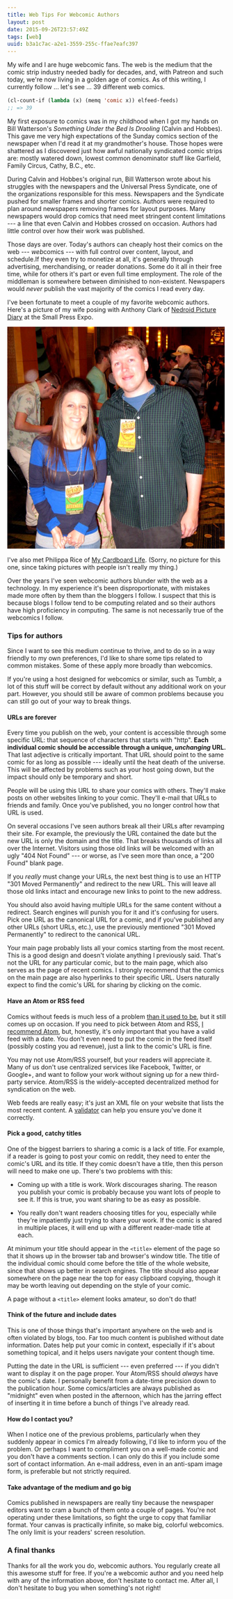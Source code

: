 ```yaml
---
title: Web Tips For Webcomic Authors
layout: post
date: 2015-09-26T23:57:49Z
tags: [web]
uuid: b3a1c7ac-a2e1-3559-255c-ffae7eafc397
---
```


My wife and I are huge webcomic fans. The web is the medium that the
comic strip industry needed badly for decades, and, with Patreon and
such today, we're now living in a golden age of comics. As of this
writing, I currently follow ... let's see ... 39 different web comics.

~~~cl
(cl-count-if (lambda (x) (memq 'comic x)) elfeed-feeds)
;; => 39
~~~

My first exposure to comics was in my childhood when I got my hands on
Bill Watterson's *Something Under the Bed Is Drooling* (Calvin and
Hobbes). This gave me very high expectations of the Sunday comics
section of the newspaper when I'd read it at my grandmother's house.
Those hopes were shattered as I discovered just how awful nationally
syndicated comic strips are: mostly watered down, lowest common
denominator stuff like Garfield, Family Circus, Cathy, B.C., etc.

During Calvin and Hobbes's original run, Bill Watterson wrote about
his struggles with the newspapers and the Universal Press Syndicate,
one of the organizations responsible for this mess. Newspapers and the
Syndicate pushed for smaller frames and shorter comics. Authors were
required to plan around newspapers removing frames for layout
purposes. Many newspapers would drop comics that need meet stringent
content limitations --- a line that even Calvin and Hobbes crossed on
occasion. Authors had little control over how their work was
published.

Those days are over. Today's authors can cheaply host their comics on
the web --- *web*comics --- with full control over content, layout,
and schedule.If they even try to monetize at all, it's generally
through advertising, merchandising, or reader donations. Some do it
all in their free time, while for others it's part or even full time
employment. The role of the middleman is somewhere between diminished
to non-existent. Newspapers would *never* publish the vast majority of
the comics I read every day.

I've been fortunate to meet a couple of my favorite webcomic authors.
Here's a picture of my wife posing with Anthony Clark of [Nedroid
Picture Diary][nedroid] at the Small Press Expo.

![](/img/nedroid.jpg)

I've also met Philippa Rice of [My Cardboard Life][cardboard]. (Sorry,
no picture for this one, since taking pictures with people isn't
really my thing.)

Over the years I've seen webcomic authors blunder with the web as a
technology. In my experience it's been disproportionate, with mistakes
made more often by them than the bloggers I follow. I suspect that
this is because blogs I follow tend to be computing related and so
their authors have high proficiency in computing. The same is not
necessarily true of the webcomics I follow.

### Tips for authors

Since I want to see this medium continue to thrive, and to do so in a
way friendly to my own preferences, I'd like to share some tips
related to common mistakes. Some of these apply more broadly than
webcomics.

If you're using a host designed for webcomics or similar, such as
Tumblr, a lot of this stuff will be correct by default without any
additional work on your part. However, you should still be aware of
common problems because you can still go out of your way to break
things.

#### URLs are forever

Every time you publish on the web, your content is accessible through
some specific URL: that sequence of characters that starts with
"http". **Each individual comic should be accessible through a unique,
*unchanging* URL.** That last adjective is critically important. That
URL should point to the same comic for as long as possible --- ideally
until the heat death of the universe. This will be affected by
problems such as your host going down, but the impact should only be
temporary and short.

People will be using this URL to share your comics with others.
They'll make posts on other websites linking to your comic. They'll
e-mail that URLs to friends and family. Once you've published, you no
longer control how that URL is used.

On several occasions I've seen authors break all their URLs after
revamping their site. For example, the previously the URL contained
the date but the new URL is only the domain and the title. That breaks
thousands of links all over the Internet. Visitors using those old
links will be welcomed with an ugly "404 Not Found" --- or worse, as
I've seen more than once, a "200 Found" blank page.

If you *really* must change your URLs, the next best thing is to use
an HTTP "301 Moved Permanently" and redirect to the new URL. This will
leave all those old links intact and encourage new links to point to
the new address.

You should also avoid having multiple URLs for the same content
without a redirect. Search engines will punish you for it and it's
confusing for users. Pick one URL as the canonical URL for a comic,
and if you've published any other URLs (short URLs, etc.), use the
previously mentioned "301 Moved Permanently" to redirect to the
canonical URL.

Your main page probably lists all your comics starting from the most
recent. This is a good design and doesn't violate anything I
previously said. That's not the URL for any particular comic, but to
the main page, which also serves as the page of recent comics. I
strongly recommend that the comics on the main page are also
hyperlinks to their specific URL. Users naturally expect to find the
comic's URL for sharing by clicking on the comic.

#### Have an Atom or RSS feed

Comics without feeds is much less of a problem [than it used to
be][old], but it still comes up on occasion. If you need to pick
between Atom and RSS, [I recommend Atom][vs], but, honestly, it's only
important that you have a valid feed with a date. You don't even need
to put the comic in the feed itself (possibly costing you ad revenue),
just a link to the comic's URL is fine.

You may not use Atom/RSS yourself, but your readers will appreciate
it. Many of us don't use centralized services like Facebook, Twitter,
or Google+, and want to follow your work without signing up for a new
third-party service. Atom/RSS is the widely-accepted decentralized
method for syndication on the web.

Web feeds are really easy; it's just an XML file on your website that
lists the most recent content. A [validator][valid] can help you
ensure you've done it correctly.

#### Pick a good, catchy titles

One of the biggest barriers to sharing a comic is a lack of title. For
example, if a reader is going to post your comic on reddit, they need
to enter the comic's URL and its title. If they comic doesn't have a
title, then this person will need to make one up. There's two problems
with this:

* Coming up with a title is work. Work discourages sharing. The reason
  you publish your comic is probably because you want lots of people
  to see it. If this is true, you want sharing to be as easy as
  possible.

* You really don't want readers choosing titles for you, especially
  while they're impatiently just trying to share your work. If the
  comic is shared in multiple places, it will end up with a different
  reader-made title at each.

At minimum your title should appear in the `<title>` element of the
page so that it shows up in the browser tab and browser's window
title. The title of the individual comic should come before the title
of the whole website, since that shows up better in search engines.
The title should also appear somewhere on the page near the top for
easy clipboard copying, though it may be worth leaving out depending
on the style of your comic.

A page without a `<title>` element looks amateur, so don't do that!

#### Think of the future and include dates

This is one of those things that's important anywhere on the web and
is often violated by blogs, too. Far too much content is published
without date information. Dates help put your comic in context,
especially if it's about something topical, and it helps users
navigate your content though time.

Putting the date in the URL is sufficient --- even preferred --- if
you didn't want to display it on the page proper. Your Atom/RSS should
*always* have the comic's date. I personally benefit from a date-time
precision down to the publication hour. Some comics/articles are
always published as "midnight" even when posted in the afternoon,
which has the jarring effect of inserting it in time before a bunch of
things I've already read.

#### How do I contact you?

When I notice one of the previous problems, particularly when they
suddenly appear in comics I'm already following, I'd like to inform
you of the problem. Or perhaps I want to compliment you on a well-made
comic and you don't have a comments section. I can only do this if you
include some sort of contact information. An e-mail address, even in
an anti-spam image form, is preferable but not strictly required.

#### Take advantage of the medium and go big

Comics published in newspapers are really tiny because the newspaper
editors want to cram a bunch of them onto a couple of pages. You're
not operating under these limitations, so fight the urge to copy that
familiar format. Your canvas is practically infinite, so make big,
colorful webcomics. The only limit is your readers' screen resolution.

### A final thanks

Thanks for all the work you do, webcomic authors. You regularly create
all this awesome stuff for free. If you're a webcomic author and you
need help with any of the information above, don't hesitate to contact
me. After all, I don't hesitate to bug you when something's not right!


[nedroid]: http://nedroid.com/
[cardboard]: http://mycardboardlife.com/
[vs]: /blog/2013/09/23/
[old]: /blog/2009/04/22/
[valid]: https://validator.w3.org/feed/
